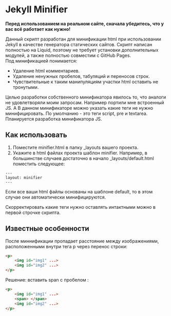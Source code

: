 # Jekyll Minifier

**Перед использованием на реальном сайте, сначала убедитесь, что у вас всё работает как нужно!**

Данный скрипт разработан для минификации html при использовании Jekyll в качестве генератора статических сайтов. Скрипт написан полностью на Liquid, поэтому не требует установки дополнительных модулей, а также полностью совместим с GitHub Pages.  
Под минификацией понимается:
* Удаление html комментариев.
* Удаление ненужных пробелов, табуляций и переносов строк.
* Чувствительные к таким манипуляциям участки html оставить не тронутыми.

Целью разработки собственного минификатора явилось то, что аналоги не удовлетворяли моим запросам. Например портили мне встроенный JS. А В данном минификаторе можно указать какие теги не нужно минифицировать. По умолчанию - это теги script, pre и textarea.
Планируется разработка минификатора JS.

## Как использовать
1. Поместите minifier.html в папку _layouts вашего проекта.
2. Укажите в html файлах проекта шаблон minifier. Например, в большинстве случаев достаточно в начало _layouts/default.html поместить следующее:
```
---
layout: minifier
---
```
Если все ваши html файлы основаны на шаблоне default, то в этом случае они автоматически минифицируются.

Скорректировать какие теги нужно оставлять интактными можно в первой строчке скрипта.

## Известные особенности
После миннификации пропадает расстояние между изображениями, расположенными внутри тега p через перенос строки:
```html
<p>
    <img id="img1" ...>
    <img id="img2" ...>
</p>
```
Решение: вставить span с пробелом :
```html
<p>
    <img id="img1" ...>
    <span> </span>
    <img id="img2" ...>
</p>
```
